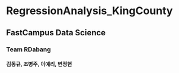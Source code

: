 # RegressionAnalysis_KingCounty
## FastCampus Data Science
### Team RDabang
####  김동규, 조병주, 이예리, 변정현
